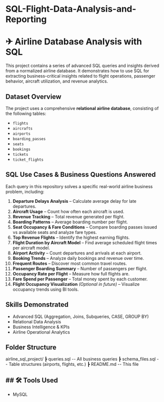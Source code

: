 # SQL-Flight-Data-Analysis-and-Reporting

# ✈ Airline Database Analysis with SQL

This project contains a series of advanced SQL queries and insights derived from a normalized airline database. It demonstrates how to use SQL for extracting business-critical insights related to flight operations, passenger behavior, aircraft utilization, and revenue analytics.

## Dataset Overview

The project uses a comprehensive **relational airline database**, consisting of the following tables:
- `flights`
- `aircrafts`
- `airports`
- `boarding_passes`
- `seats`
- `bookings`
- `tickets`
- `ticket_flights`

## SQL Use Cases & Business Questions Answered

Each query in this repository solves a specific real-world airline business problem, including:

1. **Departure Delays Analysis** – Calculate average delay for late departures.
2. **Aircraft Usage** – Count how often each aircraft is used.
3. **Revenue Tracking** – Total revenue generated per flight.
4. **Boarding Patterns** – Average boarding number per flight.
5. **Seat Occupancy & Fare Conditions** – Compare boarding passes issued vs available seats and analyze fare types.
6. **Top Revenue Flights** – Identify the highest earning flights.
7. **Flight Duration by Aircraft Model** – Find average scheduled flight times per aircraft model.
8. **Airport Activity** – Count departures and arrivals at each airport.
9. **Booking Trends** – Analyze daily bookings and revenue over time.
10. **Frequent Routes** – Discover most common travel routes.
11. **Passenger Boarding Summary** – Number of passengers per flight.
12. **Occupancy Rate per Flight** – Measure how full flights are.
13. **Fare Spend per Passenger** – Total money spent by each customer.
14. **Flight Occupancy Visualization** *(Optional in future)* – Visualize occupancy trends using BI tools.

## Skills Demonstrated

- Advanced SQL (Aggregation, Joins, Subqueries, CASE, GROUP BY)
- Relational Data Analysis
- Business Intelligence & KPIs
- Airline Operational Analytics

## Folder Structure

airline_sql_project/
 ┣ queries.sql                -- All business queries
 ┣ schema_files.sql           -- Table structures (airports, flights, etc.)
 ┣ README.md                  -- This file

## ## 🛠 Tools Used

- MySQL
